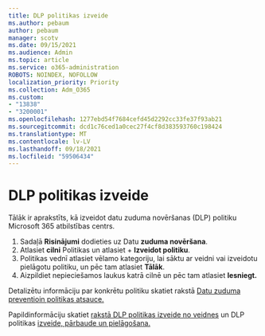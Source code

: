 ```yaml
---
title: DLP politikas izveide
ms.author: pebaum
author: pebaum
manager: scotv
ms.date: 09/15/2021
ms.audience: Admin
ms.topic: article
ms.service: o365-administration
ROBOTS: NOINDEX, NOFOLLOW
localization_priority: Priority
ms.collection: Adm_O365
ms.custom:
- "13838"
- "3200001"
ms.openlocfilehash: 1277ebd54f7684cefd45d2292cc33fe37f93ab21
ms.sourcegitcommit: dcd1c76ced1a0cec27f4cf8d383593760c198424
ms.translationtype: MT
ms.contentlocale: lv-LV
ms.lasthandoff: 09/18/2021
ms.locfileid: "59506434"
---
```

# <a name="create-dlp-policy"></a>DLP politikas izveide

Tālāk ir aprakstīts, kā izveidot datu zuduma novēršanas (DLP) politiku Microsoft 365 atbilstības centrs.

1. Sadaļā **Risinājumi** dodieties uz Datu **zuduma novēršana**.
1. Atlasiet **cilni** Politikas un atlasiet + **Izveidot politiku**.   
1. Politikas vednī atlasiet vēlamo kategoriju, lai sāktu ar veidni vai izveidotu pielāgotu politiku, un pēc tam atlasiet **Tālāk**.
1. Aizpildiet nepieciešamos laukus katrā cilnē un pēc tam atlasiet **Iesniegt.**

Detalizētu informāciju par konkrētu politiku skatiet rakstā [Datu zuduma preventioin politikas atsauce.](https://docs.microsoft.com/microsoft-365/compliance/dlp-policy-reference)

Papildinformāciju skatiet [rakstā DLP politikas izveide no veidnes](https://docs.microsoft.com/microsoft-365/compliance/create-a-dlp-policy-from-a-template) un DLP politikas [izveide, pārbaude un pielāgošana.](https://docs.microsoft.com/microsoft-365/compliance/create-test-tune-dlp-policy)